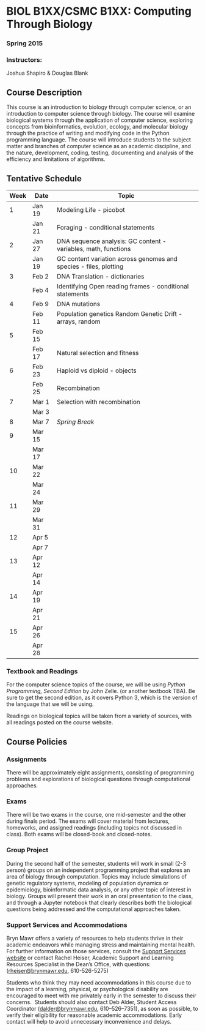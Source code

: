# BIOL B1XX/CSMC B1XX: Computing Through Biology
### Spring 2015

### Instructors:
Joshua Shapiro & Douglas Blank

## Course Description

This course is an introduction to biology through computer science, or an introduction to computer science through biology. The course will examine biological systems through the application of computer science, exploring concepts from bioinformatics, evolution, ecology, and molecular biology through the practice of writing and modifying code in the Python programming language. The course will introduce students to the subject matter and branches of computer science as an academic discipline, and the nature, development, coding, testing, documenting and analysis of the efficiency and limitations of algorithms.


## Tentative Schedule

 Week | Date   | Topic 
------|--------|---------
1     | Jan 19 | Modeling Life - picobot 
      | Jan 21 | Foraging - conditional statements
2     | Jan 27 | DNA sequence analysis: GC content - variables, math, functions
      | Jan 19 | GC content variation across genomes and species - files, plotting
3     | Feb 2  | DNA Translation - dictionaries
      | Feb 4  | Identifying Open reading frames - conditional statements
4     | Feb 9  | DNA mutations
      | Feb 11 | Population genetics Random Genetic Drift - arrays, random
5     | Feb 15 |   
      | Feb 17 | Natural selection and fitness
6     | Feb 23 | Haploid vs diploid - objects
      | Feb 25 | Recombination
7     | Mar 1  | Selection with recombination
      | Mar 3  | 
8     | Mar 7  | *Spring Break* 
9     | Mar 15 | 
      | Mar 17 | 
10    | Mar 22 | 
      | Mar 24 | 
11    | Mar 29 |
      | Mar 31 | 
12    | Apr 5  |
      | Apr 7  | 
13    | Apr 12 |
      | Apr 14 | 
14    | Apr 19 | 
      | Apr 21 | 
15    | Apr 26 |
      | Apr 28 | 



### Textbook and Readings

For the computer science topics of the course, we will be using *Python Programming, Second Edition* by John Zelle. (or another textbook TBA). Be sure to get the second edition, as it covers Python 3, which is the version of the language that we will be using. 

Readings on biological topics will be taken from a variety of sources, with all readings posted on the course website.

## Course Policies

###  Assignments

There will be approximately eight assignments, consisting of programming problems and explorations of biological questions through computational approaches.

### Exams

There will be two exams in the course, one mid-semester and the other during finals period. The exams will cover material from lectures, homeworks, and assigned readings (including topics not discussed in class). Both exams will be closed-book and closed-notes.

### Group Project

During the second half of the semester, students will work in small (2-3 person) groups on an independent programming project that explores an area of biology through computation. Topics may include  simulations of genetic regulatory systems, modeling of population dynamics or epidemiology, bioinformatic data analysis, or any other topic of interest in biology. Groups will present their work in an oral presentation to the class, and through a Jupyter notebook that clearly describes both the biological questions being addressed and the computational approaches taken.


### Support Services and Accommodations

Bryn Mawr offers a variety of resources to help students thrive in their academic endeavors while managing stress and maintaining mental health. For further information on those services, consult the [Support Services website](http://www.brynmawr.edu/academicsupport/StudentSupportServices.html) or contact Rachel Heiser, Academic Support and Learning Resources Specialist in the Dean’s Office, with questions: ([rheiser@brynmawr.edu](mailto:rheiser@brynmawr.edu), 610-526-5275) 

Students who think they may need accommodations in this course due to the impact of a learning, physical, or psychological disability are encouraged to meet with me privately early in the semester to discuss their concerns.  Students should also contact Deb Alder, Student Access Coordinator ([dalder@brynmawr.edu](mailto:rdalder@brynmawr.edu), 610–526–7351), as soon as possible, to verify their eligibility for reasonable academic accommodations.  Early contact will help to avoid unnecessary inconvenience and delays.
